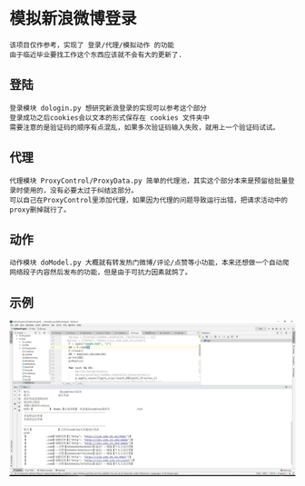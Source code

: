 # 模拟新浪微博登录
	
	该项目仅作参考，实现了 登录/代理/模拟动作 的功能
	由于临近毕业要找工作这个东西应该就不会有大的更新了.
	
## 登陆
	
	登录模块 dologin.py 想研究新浪登录的实现可以参考这个部分
	登录成功之后cookies会以文本的形式保存在 cookies 文件夹中
	需要注意的是验证码的顺序有点混乱，如果多次验证码输入失败，就用上一个验证码试试。

## 代理
	
	代理模块 ProxyControl/ProxyData.py 简单的代理池，其实这个部分本来是预留给批量登录时使用的，没有必要太过于纠结这部分。
	可以自己在ProxyControl里添加代理，如果因为代理的问题导致运行出错，把请求活动中的proxy删掉就行了。

## 动作

	动作模块 doModel.py 大概就有转发热门微博/评论/点赞等小功能，本来还想做一个自动爬网络段子内容然后发布的功能，但是由于可抗力因素就鸽了。
	
## 示例
![omage](https://github.com/Gitqiubai/Sina/raw/master/sina.jpg)	
	

	
